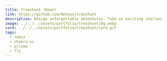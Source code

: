 ```yaml
---
title: Treashunt (Down)
link: https://github.com/Netoun/treashunt
description: Design unforgettable adventures. Take on exciting challenges.
image: ../../../assets/portfolio/treashunt/bg.webp
card: ../../../assets/portfolio/treashunt/card.gif
tags:
  - remix
  - chakra-ui
  - prisma
  - fly
---
```

